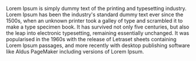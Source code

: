 Lorem Ipsum is simply dummy text of the printing and typesetting industry.
Lorem Ipsum has been the industry's standard dummy text ever since the 1500s,
when an unknown printer took a galley of type and scrambled it to make a type specimen book.
It has survived not only five centuries, but also the leap into electronic typesetting, 
remaining essentially unchanged.
It was popularised in the 1960s with the release of Letraset sheets containing Lorem Ipsum
passages, and more recently with desktop publishing software like Aldus PageMaker including versions
of Lorem Ipsum.
